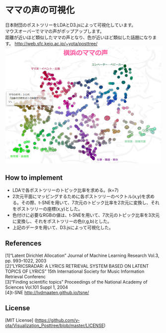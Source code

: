 # ママの声の可視化
日本財団のポストツリーをLDAとD3.jsによって可視化しています。  
マウスオーバーでママの声がポップアップします。  
距離が近いほど類似したママの声となり、色が近いほど類似した話題になります。
<http://web.sfc.keio.ac.jp/~yota/posttree/>
![横浜のママの声](https://github.com/y-ota/Visualization-of-Posttree/blob/master/images/sample.png)


## How to implement
* LDAで各ポストツリーのトピック比率を求める。(k=7)  
* 2次元平面にマッピングするために各ポストツリーのベクトル(x,y)を求める。その際、t-SNEを用いて、7次元のトピック比率を2次元に変換し、それをポストツリーの座標(x,y)とした。
* 色付けに必要なRGBの値は、t-SNEを用いて、7次元のトピック比率を3次元に変換し、それをポストツリーの色(r,g,b)とした。
* 上記のデータを用いて、D3.jsによって可視化した。

## References
[1]“Latent Dirichlet Allocation” Journal of Machine Learning Research Vol.3, pp. 993–1022, 2003  
[2]“LYRICSRADAR: A LYRICS RETRIEVAL SYSTEM BASED ON LATENT TOPICS OF LYRICS” 15th International Society for Music Information Retrieval Conferenc  
[3]“Finding scientific topics” Proceedings of the National Academy of Sciences Vol.101 Suppl 1, 2004   
[4]t-SNE http://lvdmaaten.github.io/tsne/

## License
[MIT License] (https://github.com/y-ota/Visualization_Posttree/blob/master/LICENSE)

